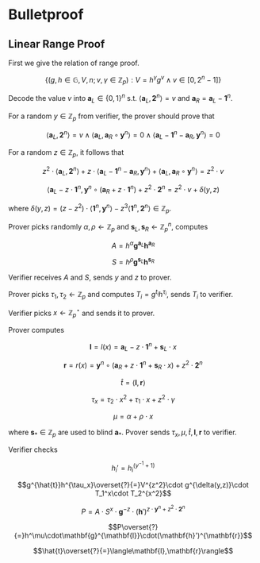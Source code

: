 # Bulletproof

## Linear Range Proof

First we give the relation of range proof.

$$\{(g,h\in\mathbb{G},V,n;v,\gamma\in\mathbb{Z}_p):V=h^\gamma g^v\wedge v\in[0,2^n-1]\}$$

Decode the value $v$ into $\mathbf{a}_L\in\{0,1\}^n$ s.t. $\langle\mathbf{a}_L,\mathbf{2}^n\rangle=v$ and $\mathbf{a}_R=\mathbf{a}_L-\mathbf{1}^n$.

For a random $y\in\mathbb{Z}_p$ from verifier, the prover should prove that

$$\langle\mathbf{a}_L,\mathbf{2}^n\rangle=v\wedge\langle\mathbf{a}_L,\mathbf{a}_R\circ\mathbf{y}^n\rangle=0\wedge\langle\mathbf{a}_L-\mathbf{1}^n-\mathbf{a}_R,\mathbf{y}^n\rangle=0$$

For a random $z\in\mathbb{Z}_p$, it follows that

$$z^2\cdot\langle\mathbf{a}_L,\mathbf{2}^n\rangle+z\cdot\langle\mathbf{a}_L-\mathbf{1}^n-\mathbf{a}_R,\mathbf{y}^n\rangle+\langle\mathbf{a}_L,\mathbf{a}_R\circ\mathbf{y}^n\rangle=z^2\cdot v$$

$$\langle\mathbf{a}_L-z\cdot\mathbf{1}^n,\mathbf{y}^n\circ(\mathbf{a}_R+z\cdot\mathbf{1}^n)+z^2\cdot\mathbf{2}^n=z^2\cdot v+\delta(y,z)$$

where $\delta(y,z)=(z-z^2)\cdot\langle\mathbf{1}^n,\mathbf{y}^n\rangle-z^3\langle\mathbf{1}^n,\mathbf{2}^n\rangle\in\mathbb{Z}_p$.

Prover picks randomly $\alpha,\rho\leftarrow\mathbb{Z}_p$ and $\mathbf{s}_L,\mathbf{s}_R\leftarrow\mathbb{Z}_p^n$, computes

$$A=h^\alpha\mathbf{g}^{\mathbf{a}_L}\mathbf{h}^{\mathbf{a}_R}$$

$$S=h^\rho\mathbf{g}^{\mathbf{s}_L}\mathbf{h}^{\mathbf{s}_R}$$

Verifier receives $A$ and $S$, sends $y$ and $z$ to prover.

Prover picks $\tau_1,\tau_2\leftarrow\mathbb{Z}_p$ and computes $T_i=g^{t_i}h^{\tau_i}$, sends $T_i$ to verifier.

Verifier picks $x\leftarrow\mathbb{Z}_p^\star$ and sends it to prover.

Prover computes

$$\mathbf{l}=l(x)=\mathbf{a}_L-z\cdot\mathbf{1}^n+\mathbf{s}_L\cdot x$$

$$\mathbf{r}=r(x)=\mathbf{y}^n\circ(\mathbf{a}_R+z\cdot\mathbf{1}^n+\mathbf{s}_R\cdot x)+z^2\cdot\mathbf{2}^n$$

$$\hat{t}=\langle\mathbf{l},\mathbf{r}\rangle$$

$$\tau_x=\tau_2\cdot x^2+\tau_1\cdot x+z^2\cdot\gamma$$

$$\mu=\alpha+\rho\cdot x$$

where $\mathbf{s}_*\in\mathbb{Z}_p$ are used to blind $\mathbf{a}_*$. Pvover sends $\tau_x,\mu,\hat{t},\mathbf{l},\mathbf{r}$ to verifier.

Verifier checks

$$h_i'=h_i^{(y^{-1}+1)}$$

$$g^{\hat{t}}h^{\tau_x}\overset{?}{=}V^{z^2}\cdot g^{\delta(y,z)}\cdot T_1^x\cdot T_2^{x^2}$$

$$P=A\cdot S^x\cdot\mathbf{g}^{-z}\cdot(\mathbf{h}')^{z\cdot\mathbf{y}^n+z^2\cdot\mathbf{2}^n}$$

$$P\overset{?}{=}h^\mu\cdot\mathbf{g}^{\mathbf{l}}\cdot(\mathbf{h}')^{\mathbf{r}}$$


$$\hat{t}\overset{?}{=}\langle\mathbf{l},\mathbf{r}\rangle$$
